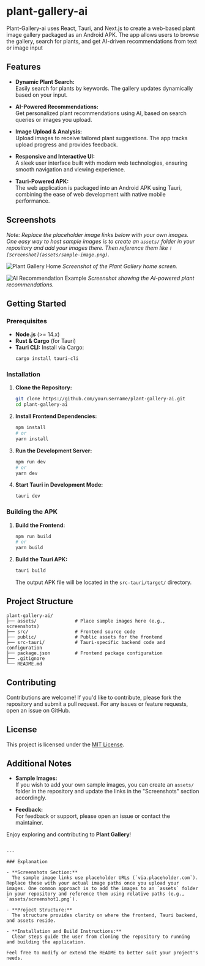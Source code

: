 # plant-gallery-ai 
Plant-Gallery-ai uses React, Tauri, and Next.js to create a web-based plant image gallery packaged as an Android APK.  The app allows users to browse the gallery, search for plants, and get AI-driven recommendations from text or image input

## Features

- **Dynamic Plant Search:**  
  Easily search for plants by keywords. The gallery updates dynamically based on your input.

- **AI-Powered Recommendations:**  
  Get personalized plant recommendations using AI, based on search queries or images you upload.

- **Image Upload & Analysis:**  
  Upload images to receive tailored plant suggestions. The app tracks upload progress and provides feedback.

- **Responsive and Interactive UI:**  
  A sleek user interface built with modern web technologies, ensuring smooth navigation and viewing experience.

- **Tauri-Powered APK:**  
  The web application is packaged into an Android APK using Tauri, combining the ease of web development with native mobile performance.

## Screenshots

*Note: Replace the placeholder image links below with your own images. One easy way to host sample images is to create an `assets/` folder in your repository and add your images there. Then reference them like `![Screenshot](assets/sample-image.png)`.*

![Plant Gallery Home](https://via.placeholder.com/600x400?text=Plant+Gallery+Home)
*Screenshot of the Plant Gallery home screen.*

![AI Recommendation Example](https://via.placeholder.com/600x400?text=AI+Recommendation+Example)
*Screenshot showing the AI-powered plant recommendations.*

## Getting Started

### Prerequisites

- **Node.js** (>= 14.x)
- **Rust & Cargo** (for Tauri)
- **Tauri CLI:** Install via Cargo:
  ```bash
  cargo install tauri-cli
  ```

### Installation

1. **Clone the Repository:**
   ```bash
   git clone https://github.com/yourusername/plant-gallery-ai.git
   cd plant-gallery-ai
   ```

2. **Install Frontend Dependencies:**
   ```bash
   npm install
   # or
   yarn install
   ```

3. **Run the Development Server:**
   ```bash
   npm run dev
   # or
   yarn dev
   ```

4. **Start Tauri in Development Mode:**
   ```bash
   tauri dev
   ```

### Building the APK

1. **Build the Frontend:**
   ```bash
   npm run build
   # or
   yarn build
   ```

2. **Build the Tauri APK:**
   ```bash
   tauri build
   ```
   The output APK file will be located in the `src-tauri/target/` directory.

## Project Structure

```
plant-gallery-ai/
├── assets/              # Place sample images here (e.g., screenshots)
├── src/                 # Frontend source code
├── public/              # Public assets for the frontend
├── src-tauri/           # Tauri-specific backend code and configuration
├── package.json         # Frontend package configuration
├── .gitignore
└── README.md
```

## Contributing

Contributions are welcome! If you'd like to contribute, please fork the repository and submit a pull request. For any issues or feature requests, open an issue on GitHub.

## License

This project is licensed under the [MIT License](LICENSE).

## Additional Notes

- **Sample Images:**  
  If you wish to add your own sample images, you can create an `assets/` folder in the repository and update the links in the "Screenshots" section accordingly.
  
- **Feedback:**  
  For feedback or support, please open an issue or contact the maintainer.

Enjoy exploring and contributing to **Plant Gallery**!
```

---

### Explanation

- **Screenshots Section:**  
  The sample image links use placeholder URLs (`via.placeholder.com`). Replace these with your actual image paths once you upload your images. One common approach is to add the images to an `assets` folder in your repository and reference them using relative paths (e.g., `assets/screenshot1.png`).

- **Project Structure:**  
  The structure provides clarity on where the frontend, Tauri backend, and assets reside.

- **Installation and Build Instructions:**  
  Clear steps guide the user from cloning the repository to running and building the application.

Feel free to modify or extend the README to better suit your project's needs.
